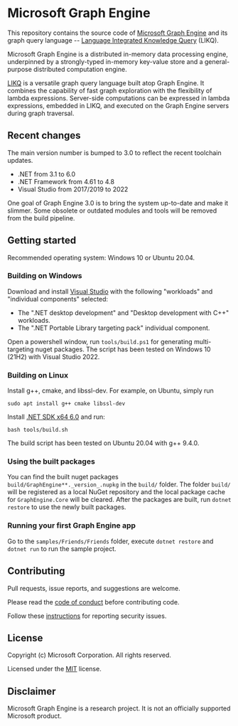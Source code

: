 # Microsoft Graph Engine

<!--
| - | Windows Multi Targeting | Ubuntu 16.04 .NET Core |
|:------:|:------:|:------:|
|Build|![Build status badge]()|![Build status badge]()|
-->

This repository contains the source code of [Microsoft Graph Engine][graph-engine] and its graph
query language -- [Language Integrated Knowledge Query][likq] (LIKQ).

Microsoft Graph Engine is a distributed in-memory data processing engine,
underpinned by a strongly-typed in-memory key-value store and a general-purpose distributed computation
engine.

[LIKQ][likq-gh]
is a versatile graph query language built atop Graph Engine. It
combines the capability of fast graph exploration with the flexibility
of lambda expressions. Server-side computations can be expressed in
lambda expressions, embedded in LIKQ, and executed on the Graph Engine servers during graph traversal.

## Recent changes

The main version number is bumped to 3.0 to reflect the recent toolchain updates.
- .NET from 3.1 to 6.0
- .NET Framework from 4.61 to 4.8
- Visual Studio from 2017/2019 to 2022

One goal of Graph Engine 3.0 is to bring the system up-to-date and make it slimmer.
Some obsolete or outdated modules and tools will be removed from the build pipeline.

## Getting started

Recommended operating system: Windows 10 or Ubuntu 20.04.

### Building on Windows

Download and install [Visual Studio][vs] with the following "workloads" and "individual components" selected:
- The ".NET desktop development" and "Desktop development with C++" workloads.
- The ".NET Portable Library targeting pack" individual component.

Open a powershell window, run `tools/build.ps1` for generating multi-targeting nuget packages.
The script has been tested on Windows 10 (21H2) with Visual Studio 2022.

### Building on Linux

Install g++, cmake, and libssl-dev. For example, on Ubuntu, simply run

```shell
sudo apt install g++ cmake libssl-dev
```

Install [.NET SDK x64 6.0][dotnet6-on-ubuntu20-04] and run:

```shell
bash tools/build.sh
```

The build script has been tested on Ubuntu 20.04 with g++ 9.4.0.

### Using the built packages

You can find the built nuget packages `build/GraphEngine**._version_.nupkg` in the `build/` folder.
The folder `build/` will be registered as a local NuGet repository and the local package cache for
`GraphEngine.Core` will be cleared. After the packages are built, run `dotnet restore` to use the newly built packages.

### Running your first Graph Engine app

Go to the `samples/Friends/Friends` folder, execute `dotnet restore` and `dotnet run` to run the sample project.

## Contributing

Pull requests, issue reports, and suggestions are welcome.

Please read the [code of conduct](CODE_OF_CONDUCT.md) before contributing code.

Follow these [instructions](SECURITY.md) for reporting security issues.

## License

Copyright (c) Microsoft Corporation. All rights reserved.

Licensed under the [MIT](LICENSE.md) license.

## Disclaimer

Microsoft Graph Engine is a research project. It is not an officially supported Microsoft product.

<!--
Links
-->

[graph-engine]: https://www.graphengine.io/

[likq]: https://www.graphengine.io/video/likq.video.html

[likq-gh]: https://github.com/Microsoft/GraphEngine/tree/master/src/Modules/LIKQ

[academic-graph-search]: https://azure.microsoft.com/en-us/services/cognitive-services/academic-knowledge/

[vs-extension]: https://visualstudiogallery.msdn.microsoft.com/12835dd2-2d0e-4b8e-9e7e-9f505bb909b8

[graph-engine-core]: https://www.nuget.org/packages/GraphEngine.Core/

[likq-nuget]: https://www.nuget.org/packages/GraphEngine.LIKQ/

[vs]: https://www.visualstudio.com/

[dotnet-download]: https://dotnet.microsoft.com/

[dotnet6-on-ubuntu20-04]: https://docs.microsoft.com/en-us/dotnet/core/install/linux-ubuntu#2004

[license]: LICENSE.md
